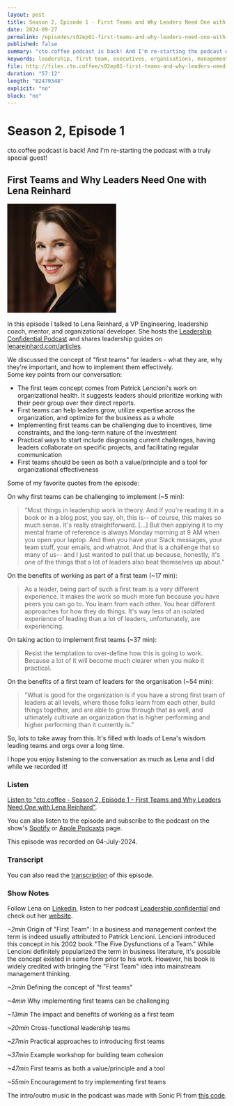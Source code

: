 ```yaml
---
layout: post
title: Season 2, Episode 1 - First Teams and Why Leaders Need One with Lena Reinhard
date: 2024-09-27
permalink: /episodes/s02ep01-first-teams-and-why-leaders-need-one-with-lena-reinhard/
published: false
summary: "cto.coffee podcast is back! And I'm re-starting the podcast with a truly special guest! I spoke with Lena Reinhard about the concept of 'first teams' for leaders - what they are, why they're important, and how to implement them effectively"
keywords: leadership, first team, executives, organisations, management, organizational culture, collaboration
file: http://files.cto.coffee/s02ep01-first-teams-and-why-leaders-need-one-with-lena-reinhard/cto.coffee-s02ep01-first-teams-and-why-leaders-need-one-with-lena-reinhard.mp3
duration: "57:12"
length: "82479348"
explicit: "no"
block: "no"
---
```


# Season 2, Episode 1

cto.coffee podcast is back! And I'm re-starting the podcast with a truly special guest!

## First Teams and Why Leaders Need One with Lena Reinhard

<p>
  <img class="aboutimg" src="/static/img/s02ep01-lena.jpg" />

  In this episode I talked to Lena Reinhard, a VP Engineering, leadership coach, mentor, and organizational developer.
  She hosts the <a href="https://www.lenareinhard.com/leadership-confidential">Leadership Confidential Podcast</a> and
  shares leadership guides on <a href="https://lenareinhard.com/articles">lenareinhard.com/articles</a>.

</p>
<div style='clear: both;'></div>

We discussed the concept of "first teams" for leaders - what they are, why they're important, and how to implement them
effectively.  
Some key points from our conversation:

- The first team concept comes from Patrick Lencioni's work on organizational health. It suggests leaders should
prioritize working with their peer group over their direct reports.
- First teams can help leaders grow, utilize expertise across the organization, and optimize for the business as a whole
- Implementing first teams can be challenging due to incentives, time constraints, and the long-term nature of the investment
- Practical ways to start include diagnosing current challenges, having leaders collaborate on specific projects, and facilitating regular communication
- First teams should be seen as both a value/principle and a tool for organizational effectiveness

Some of my favorite quotes from the episode:

On why first teams can be challenging to implement (~5 min):

> "Most things in leadership work in theory. And if you're reading it in a book or in a blog post, you say, oh, this
> is-- of course, this makes so much sense. It's really straightforward. [...] But then applying it to my mental frame
> of reference is always Monday morning at 9 AM when you open your laptop. And then you have your Slack messages, your
> team stuff, your emails, and whatnot. And that is a challenge that so many of us-- and I just wanted to pull that up
> because, honestly, it's one of the things that a lot of leaders also beat themselves up about."

On the benefits of working as part of a first team (~17 min):

> As a leader, being part of such a first team is a very different experience. It makes the work so much more fun
> because you have peers you can go to. You learn from each other. You hear different approaches for how they do things.
> It's way less of an isolated experience of leading than a lot of leaders, unfortunately, are experiencing.

On taking action to implement first teams (~37 min):

> Resist the temptation to over-define how this is going to work. Because a lot of it will become much clearer when you make it practical.

On the benefits of a first team of leaders for the organisation (~54 min):

> "What is good for the organization is if you have a strong first team of leaders at all levels, where those folks
> learn from each other, build things together, and are able to grow through that as well, and ultimately cultivate an
> organization that is higher performing and higher performing than it currently is."


So, lots to take away from this. It's filled with loads of Lena's wisdom leading teams and orgs over a long time.

I hope you enjoy listening to the conversation as much as Lena and I did while we recorded it!

### Listen

[Listen to "cto.coffee - Season 2, Episode 1 - First Teams and Why Leaders Need One with Lena Reinhard"]({{page.file}}).

You can also listen to the episode and subscribe to the podcast on the show's [Spotify][spotify-show] or [Apple Podcasts][apple-podcasts-show] page.

This episode was recorded on 04-July-2024.


### Transcript

You can also read the [transcription](transcript) of this episode.

### Show Notes

Follow Lena on [Linkedin][lena-linkedin], listen to her podcast [Leadership confidential][leadership-confidential] and
check out her [website][lena-website].

_~2min_ Origin of "First Team": In a business and management context the term is indeed usually attributed to Patrick Lencioni. Lencioni introduced this concept in his 2002 book "The Five Dysfunctions of a Team."
While Lencioni definitely popularized the term in business literature, it's possible the concept existed in some form prior to his work. However, his book is widely credited with bringing the "First Team" idea into mainstream management thinking.

_~2min_ Defining the concept of "first teams"

_~4min_ Why implementing first teams can be challenging

_~13min_ The impact and benefits of working as a first team

_~20min_ Cross-functional leadership teams

_~27min_ Practical approaches to introducing first teams

_~37min_ Example workshop for building team cohesion

_~47min_ First teams as both a value/principle and a tool

_~55min_ Encouragement to try implementing first teams

The intro/outro music in the podcast was made with Sonic Pi from [this code][intro-music].

[lena-linkedin]: https://www.linkedin.com/in/lenareinhard
[lena-website]: https://www.lenareinhard.com/
[leadership-confidential]: https://www.lenareinhard.com/leadership-confidential
[spotify-show]: https://open.spotify.com/show/1tTIPMUw3jT882J0dprLYq
[apple-podcasts-show]: https://podcasts.apple.com/de/podcast/cto-coffee-lets-talk-people-tech/id1327337875?l=en
[intro-music]: https://github.com/benjmin-r/music/blob/master/2017-12-04_cto.coffee-intro.rb
